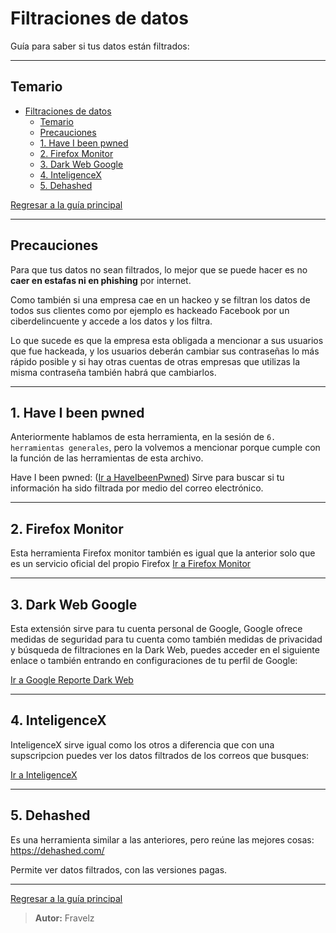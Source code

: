 # Filtraciones de datos

Guía para saber si tus datos están filtrados:

---

## Temario

- [Filtraciones de datos](#filtraciones-de-datos)
  - [Temario](#temario)
  - [Precauciones](#precauciones)
  - [1. Have I been pwned](#1-have-i-been-pwned)
  - [2. Firefox Monitor](#2-firefox-monitor)
  - [3. Dark Web Google](#3-dark-web-google)
  - [4. InteligenceX](#4-inteligencex)
  - [5. Dehashed](#5-dehashed)

[Regresar a la guía principal](./../readme.md#9-privacidad-y-anonimato)

---

## Precauciones

Para que tus datos no sean filtrados, lo mejor que se puede hacer es no **caer en estafas ni en phishing** por internet.

Como también si una empresa cae en un hackeo y se filtran los datos de todos sus clientes como por ejemplo es hackeado Facebook por un ciberdelincuente y accede a los datos y los filtra.

Lo que sucede es que la empresa esta obligada a mencionar a sus usuarios que fue hackeada, y los usuarios deberán cambiar sus contraseñas lo más rápido posible y si hay otras cuentas de otras empresas que utilizas la misma contraseña también habrá que cambiarlos.

---

## 1. Have I been pwned

Anteriormente hablamos de esta herramienta, en la sesión de `6. herramientas generales`, pero la volvemos a mencionar porque cumple con la función de las herramientas de esta archivo.

Have I been pwned: ([Ir a HaveIbeenPwned](https://haveibeenpwned.com/)) Sirve para buscar si tu información ha sido filtrada por medio del correo electrónico.

---

## 2. Firefox Monitor

Esta herramienta Firefox monitor también es igual que la anterior solo que es un servicio oficial del propio Firefox [Ir a Firefox Monitor](https://www.google.com/url?sa=t&source=web&rct=j&opi=89978449&url=https://translate.google.com/translate%3Fu%3Dhttps://monitor.mozilla.org/%26hl%3Des%26sl%3Den%26tl%3Des%26client%3Dsrp&ved=2ahUKEwj9_qy8-6OQAxUqSjABHZHXDf8QFnoECBUQAQ&usg=AOvVaw2H3Ecmq4usWvGz2VmX9YLp)

---

## 3. Dark Web Google

Esta extensión sirve para tu cuenta personal de Google, Google ofrece medidas de seguridad para tu cuenta como también medidas de privacidad y búsqueda de filtraciones en la Dark Web, puedes acceder en el siguiente enlace o también entrando en configuraciones de tu perfil de Google:

[Ir a Google Reporte Dark Web](https://myactivity.google.com/dark-web-report/dashboard?hl=es&utm_source=google-account&utm_medium=web&utm_campaign=my_account_dark_web_report_member_card&pli=1)

---

## 4. InteligenceX

InteligenceX sirve igual como los otros a diferencia que con una supscripcion puedes ver los datos filtrados de los correos que busques:

[Ir a InteligenceX](https://intelx.io/)

---

## 5. Dehashed

Es una herramienta similar a las anteriores, pero reúne las mejores cosas: https://dehashed.com/

Permite ver datos filtrados, con las versiones pagas.

---

[Regresar a la guía principal](./../readme.md#9-privacidad-y-anonimato)

> **Autor:** Fravelz
